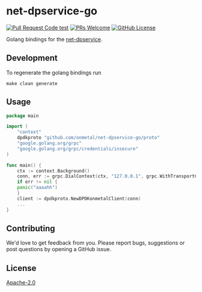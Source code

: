 # net-dpservice-go
[![Pull Request Code test](https://github.com/onmetal/net-dpservice-go/actions/workflows/test.yml/badge.svg?branch=main)](https://github.com/onmetal/partitionlet/actions/workflows/test.yml)
[![PRs Welcome](https://img.shields.io/badge/PRs-welcome-brightgreen.svg?style=flat-square)](https://makeapullrequest.com)
[![GitHub License](https://img.shields.io/static/v1?label=License&message=Apache-2.0&color=blue&style=flat-square)](LICENSE)

Golang bindings for the [net-dpservice](https://github.com/onmetal/net-dpservice).

## Development

To regenerate the golang bindings run

```shell
make clean generate
```

## Usage

```go
package main

import (
    "context"
    dpdkproto "github.com/onmetal/net-dpservice-go/proto"
    "google.golang.org/grpc"
    "google.golang.org/grpc/credentials/insecure"
)

func main() {
    ctx := context.Background()
    conn, err := grpc.DialContext(ctx, "127.0.0.1", grpc.WithTransportCredentials(insecure.NewCredentials()), grpc.WithBlock())
    if err != nil {
    panic("aaaahh")
    }
    client := dpdkproto.NewDPDKonmetalClient(conn)
    ...
}
```

## Contributing

We'd love to get feedback from you. Please report bugs, suggestions or post questions by opening a GitHub issue.

## License

[Apache-2.0](LICENSE)